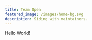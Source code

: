 ```yaml
---
title: Team Open
featured_image: /images/home-bg.svg
description: Siding with maintainers.
---
```


Hello World!
